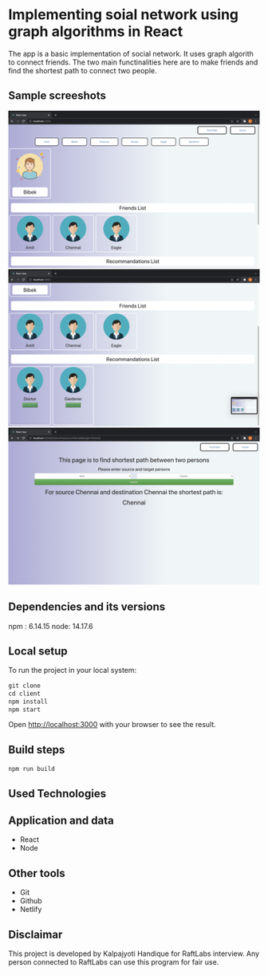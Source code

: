 # Implementing soial network using graph algorithms in React

The app is a basic implementation of social network. It uses graph algorith to connect friends. The two main functinalities here are to make friends and find the shortest path to connect two people.

## Sample screeshots

![Alt text](/assets/home1.png?raw=true "Home1")
![Alt text](/assets/home2.png?raw=true "Home2")
![Alt text](/assets/path.png?raw=true "Path")






## Dependencies and its versions
npm : 6.14.15
node: 14.17.6


## Local setup

To run the project in your local system:

```
git clone 
cd client
npm install 
npm start
```
Open [http://localhost:3000](http://localhost:3000) with your browser to see the result.

## Build steps 

```
npm run build
```

## Used Technologies

## Application and data

* React
* Node 

## Other tools

* Git
* Github
* Netlify



## Disclaimar

This project is developed by Kalpajyoti Handique for RaftLabs interview. Any person connected to RaftLabs can use this program for fair use.

